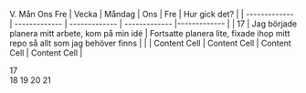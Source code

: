 V. Mån Ons  Fre
| Vecka  | Måndag | Ons  | Fre | Hur gick det? |
| ------------- | ------------- | ------------- | ------------- |------------- |
| 17  | Jag började planera mitt arbete, kom på min idé  | Fortsatte planera lite, fixade ihop mitt repo så allt som jag behöver finns  |  |
| Content Cell  | Content Cell  | Content Cell  | Content Cell  |

17      
18
19
20
21

